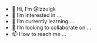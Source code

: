 - 👋 Hi, I’m @Izzulgk
- 👀 I’m interested in ...
- 🌱 I’m currently learning ...
- 💞️ I’m looking to collaborate on ...
- 📫 How to reach me ...

<!---
Izzulgk/Izzulgk is a ✨ special ✨ repository because its `README.md` (this file) appears on your GitHub profile.
You can click the Preview link to take a look at your changes.
--->
